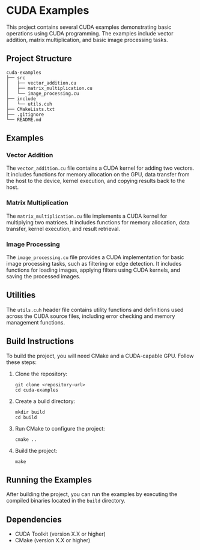 # CUDA Examples

This project contains several CUDA examples demonstrating basic operations using CUDA programming. The examples include vector addition, matrix multiplication, and basic image processing tasks.

## Project Structure

```
cuda-examples
├── src
│   ├── vector_addition.cu
│   ├── matrix_multiplication.cu
│   └── image_processing.cu
├── include
│   └── utils.cuh
├── CMakeLists.txt
├── .gitignore
└── README.md
```

## Examples

### Vector Addition

The `vector_addition.cu` file contains a CUDA kernel for adding two vectors. It includes functions for memory allocation on the GPU, data transfer from the host to the device, kernel execution, and copying results back to the host.

### Matrix Multiplication

The `matrix_multiplication.cu` file implements a CUDA kernel for multiplying two matrices. It includes functions for memory allocation, data transfer, kernel execution, and result retrieval.

### Image Processing

The `image_processing.cu` file provides a CUDA implementation for basic image processing tasks, such as filtering or edge detection. It includes functions for loading images, applying filters using CUDA kernels, and saving the processed images.

## Utilities

The `utils.cuh` header file contains utility functions and definitions used across the CUDA source files, including error checking and memory management functions.

## Build Instructions

To build the project, you will need CMake and a CUDA-capable GPU. Follow these steps:

1. Clone the repository:
   ```
   git clone <repository-url>
   cd cuda-examples
   ```

2. Create a build directory:
   ```
   mkdir build
   cd build
   ```

3. Run CMake to configure the project:
   ```
   cmake ..
   ```

4. Build the project:
   ```
   make
   ```

## Running the Examples

After building the project, you can run the examples by executing the compiled binaries located in the `build` directory.

## Dependencies

- CUDA Toolkit (version X.X or higher)
- CMake (version X.X or higher)
